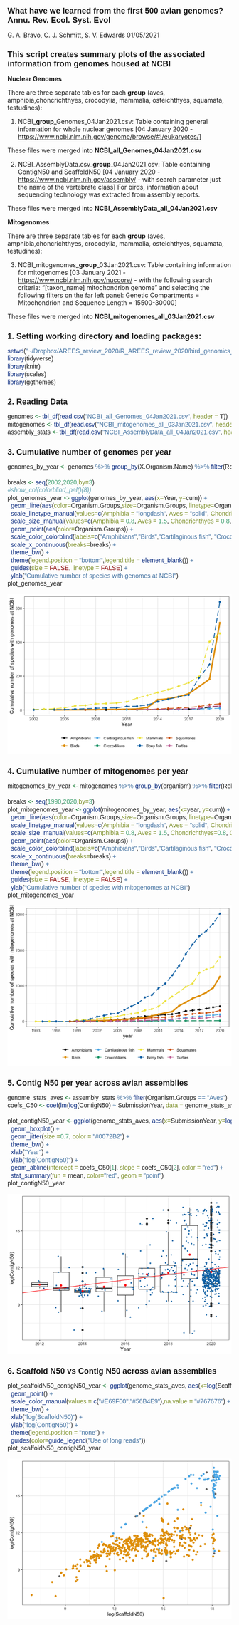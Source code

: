 What have we learned from the first 500 avian genomes? <br> Annu.
Rev. Ecol. Syst. Evol
================
G. A. Bravo, C. J. Schmitt, S. V. Edwards
01/05/2021

<style type="text/css">

body{ /* Normal  */
      font-size: 14px;
  }
td {  /* Table  */
  font-size: 10px;
}
h1.title {
  font-size: 22px;
  color: DarkBlue;
  font-family: Arial, Helvetica, sans-serif;
}
h1 { /* Header 1 */
  font-size: 18px;
  font-weight: bold;
  font-family: Arial, Helvetica, sans-serif;
}
h2 { /* Header 2 */
  font-size: 16px;
  font-family: Arial, Helvetica, sans-serif;
  font-style: oblique;
}
h3 { /* Header 3 */
  font-size: 14px;
  font-family: Arial, Helvetica, sans-serif;
  font-style: oblique;
}
code.r{ /* Code block */
    font-size: 14px;
    font-family: Arial, Helvetica, sans-serif;
    font-stretch: expanded;
}
pre { /* Code block - determines code spacing between lines */
    font-size: 14px;
    font-family: Arial, Helvetica, sans-serif;
}
</style>

# **This script creates summary plots of the associated information from genomes housed at NCBI**

**Nuclear Genomes**

There are three separate tables for each **group** (aves,
amphibia,choncrichthyes, crocodylia, mammalia, osteichthyes, squamata,
testudines):

1.  NCBI\_**group**\_Genomes\_04Jan2021.csv: Table containing general
    information for whole nuclear genomes \[04 January 2020 -
    <https://www.ncbi.nlm.nih.gov/genome/browse/#!/eukaryotes/>\]

These files were merged into **NCBI\_all\_Genomes\_04Jan2021.csv**

2.  NCBI\_AssemblyData.csv\_**group**\_04Jan2021.csv: Table containing
    ContigN50 and ScaffoldN50 \[04 January 2020 -
    <https://www.ncbi.nlm.nih.gov/assembly/> - with search parameter
    just the name of the vertebrate class\] For birds, information about
    sequencing technology was extracted from assembly reports.

These files were merged into **NCBI\_AssemblyData\_all\_04Jan2021.csv**

**Mitogenomes**

There are three separate tables for each **group** (aves,
amphibia,choncrichthyes, crocodylia, mammalia, osteichthyes, squamata,
testudines):

3.  NCBI\_mitogenomes\_**group**\_03Jan2021.csv: Table containing
    information for mitogenomes \[03 January 2021 -
    <https://www.ncbi.nlm.nih.gov/nuccore/> - with the following search
    criteria: “\[taxon\_name\] mitochondrion genome” and selecting the
    following filters on the far left panel: Genetic Compartments =
    Mitochondrion and Sequence Length = 15500-30000\]

These files were merged into
**NCBI\_mitogenomes\_all\_03Jan2021.csv**

# 1\. Setting working directory and loading packages:

``` r
setwd("~/Dropbox/AREES_review_2020/R_AREES_review_2020/bird_genomics_review")
library(tidyverse)
library(knitr)
library(scales)
library(ggthemes)
```

# 2\. Reading Data

``` r
genomes <- tbl_df(read.csv("NCBI_all_Genomes_04Jan2021.csv", header = T)) 
mitogenomes <- tbl_df(read.csv("NCBI_mitogenomes_all_03Jan2021.csv", header = T))
assembly_stats <- tbl_df(read.csv("NCBI_AssemblyData_all_04Jan2021.csv", header = T)) 
```

# 3\. Cumulative number of genomes per year

``` r
genomes_by_year <- genomes %>% group_by(X.Organism.Name) %>% filter(ReleaseOrder==min(ReleaseOrder)) %>% group_by(Year,Organism.Groups) %>% tally() %>% group_by(Organism.Groups) %>% mutate(cum=cumsum(n))

breaks <- seq(2002,2020,by=3)
#show_col(colorblind_pal()(8))
plot_genomes_year <- ggplot(genomes_by_year, aes(x=Year, y=cum)) +
  geom_line(aes(color=Organism.Groups,size=Organism.Groups, linetype=Organism.Groups)) +
  scale_linetype_manual(values=c(Amphibia = "longdash", Aves = "solid", Chondrichthyes= "longdash", Crocodylia = "longdash", Mammalia = "longdash", Osteichthyes = "longdash", Squamata = "longdash", Testudines = "longdash")) +
  scale_size_manual(values=c(Amphibia = 0.8, Aves = 1.5, Chondrichthyes = 0.8, Crocodylia = 0.8, Mammalia = 0.8, Osteichthyes = 0.8, Squamata = 0.8, Testudines = 0.8)) +
  geom_point(aes(color=Organism.Groups)) +
  scale_color_colorblind(labels=c("Amphibians","Birds","Cartilaginous fish", "Crocodilians", "Mammals", "Bony fish", "Squamates", "Turtles")) +
  scale_x_continuous(breaks=breaks) +
  theme_bw() +
  theme(legend.position = "bottom",legend.title = element_blank()) +
  guides(size = FALSE, linetype = FALSE) +
  ylab("Cumulative number of species with genomes at NCBI") 
plot_genomes_year
```

![](01_NCBI_Genome_Plots_files/figure-gfm/unnamed-chunk-3-1.png)<!-- -->

# 4\. Cumulative number of mitogenomes per year

``` r
mitogenomes_by_year <- mitogenomes %>% group_by(organism) %>% filter(ReleaseOrder==min(ReleaseOrder)) %>% group_by(year,Organism.Groups) %>% tally() %>% group_by(Organism.Groups) %>% mutate(cum=cumsum(n))

breaks <- seq(1990,2020,by=3)
plot_mitogenomes_year <- ggplot(mitogenomes_by_year, aes(x=year, y=cum)) +
  geom_line(aes(color=Organism.Groups,size=Organism.Groups, linetype=Organism.Groups)) +
  scale_linetype_manual(values=c(Amphibia = "longdash", Aves = "solid", Chondrichthyes= "longdash", Crocodylia = "longdash", Mammalia = "longdash", Osteichthyes = "longdash", Squamata = "longdash", Testudines = "longdash")) +
  scale_size_manual(values=c(Amphibia = 0.8, Aves = 1.5, Chondrichthyes=0.8, Crocodylia=0.8, Mammalia = 0.8, Osteichthyes=0.8, Squamata = 0.8, Testudines = 0.8)) +
  geom_point(aes(color=Organism.Groups)) +
  scale_color_colorblind(labels=c("Amphibians","Birds","Cartilaginous fish", "Crocodilians", "Mammals", "Bony fish", "Squamates", "Turtles")) +
  scale_x_continuous(breaks=breaks) +
  theme_bw() +
  theme(legend.position = "bottom",legend.title = element_blank()) +
  guides(size = FALSE, linetype = FALSE) +
  ylab("Cumulative number of species with mitogenomes at NCBI") 
plot_mitogenomes_year
```

![](01_NCBI_Genome_Plots_files/figure-gfm/unnamed-chunk-4-1.png)<!-- -->

# 5\. Contig N50 per year across avian assemblies

``` r
genome_stats_aves <- assembly_stats %>% filter(Organism.Groups == "Aves")
coefs_C50 <- coef(lm(log(ContigN50) ~ SubmissionYear, data = genome_stats_aves))

plot_contigN50_year <- ggplot(genome_stats_aves, aes(x=SubmissionYear, y=log(ContigN50), group = SubmissionYear)) +
  geom_boxplot() +
  geom_jitter(size =0.7, color = "#0072B2") +
  theme_bw() +
  xlab("Year") +
  ylab("log(ContigN50)") +
  geom_abline(intercept = coefs_C50[1], slope = coefs_C50[2], color = "red") +
  stat_summary(fun = mean, color="red", geom = "point")
plot_contigN50_year
```

![](01_NCBI_Genome_Plots_files/figure-gfm/unnamed-chunk-5-1.png)<!-- -->

# 6\. Scaffold N50 vs Contig N50 across avian assemblies

``` r
plot_scaffoldN50_contigN50_year <- ggplot(genome_stats_aves, aes(x=log(ScaffoldN50), y=log(ContigN50), color=long_reads)) +
  geom_point() +
  scale_color_manual(values = c("#E69F00","#56B4E9"),na.value = "#767676") +
  theme_bw() +
  xlab("log(ScaffoldN50)") +
  ylab("log(ContigN50)") +
  theme(legend.position = "none") +
  guides(color=guide_legend("Use of long reads"))
plot_scaffoldN50_contigN50_year
```

![](01_NCBI_Genome_Plots_files/figure-gfm/unnamed-chunk-6-1.png)<!-- -->
